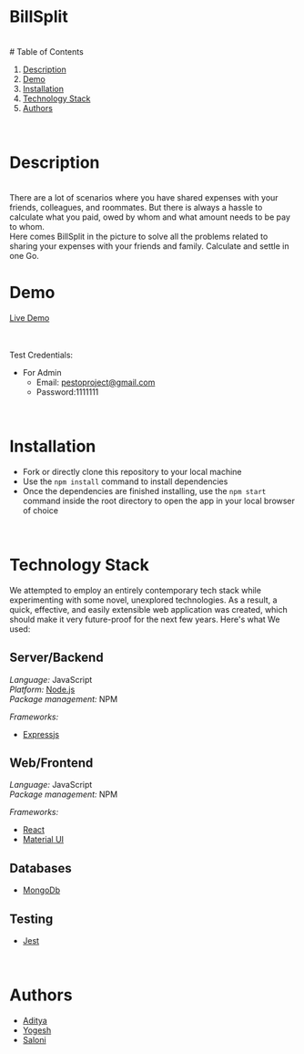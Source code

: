 # BillSplit
<br/>
# Table of Contents

1. [Description](#description)
2. [Demo](#demo)
3. [Installation](#installation)
4. [Technology Stack](#technology-stack)
5. [Authors](#authors)

<br/>

# Description
<br/>
There are a lot of scenarios where you have shared expenses with your friends, colleagues, and roommates. But there is always a hassle to calculate what you paid, owed by whom and what amount needs to be pay to whom.
<br/>
Here comes BillSplit in the picture to solve all the problems related to sharing your expenses with your friends and family. Calculate and settle in one Go.
<br/>

# Demo

[Live Demo](https:/)

<br/>


<br/>
Test Credentials:

- For Admin
  - Email: pestoproject@gmail.com
  - Password:1111111

<br/>

# Installation

- Fork or directly clone this repository to your local machine
- Use the `npm install` command to install dependencies
- Once the dependencies are finished installing, use the `npm start` command inside the root directory to open the app in your local browser of choice

<br/>

# Technology Stack

We attempted to employ an entirely contemporary tech stack while experimenting with some novel, unexplored technologies. As a result, a quick, effective, and easily extensible web application was created, which should make it very future-proof for the next few years. Here's what We used:

## Server/Backend
*Language:* JavaScript  
*Platform:* [Node.js](https://nodejs.org/en/)  
*Package management:* NPM  

*Frameworks:*
* [Expressjs](https://expressjs.com/)

## Web/Frontend
*Language:* JavaScript  
*Package management:* NPM  

*Frameworks:*
* [React](https://reactjs.org/)
* [Material UI](https://mui.com/)


## Databases
- [MongoDb](https://www.mongodb.com/)

## Testing
* [Jest](https://jestjs.io/) 


<br/>

# Authors

- [Aditya](https://github.com)
- [Yogesh](https://github.com/yograi343)
- [Saloni](https://github.com)

<br/>


